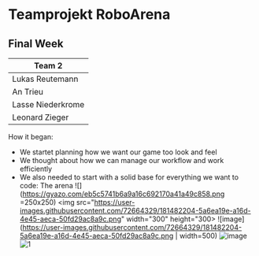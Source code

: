 # Teamprojekt RoboArena
## Final Week

| Team 2 |
| ----------------- |
| Lukas Reutemann   | 
| An Trieu          | 
| Lasse Niederkrome |
| Leonard Zieger    |

How it began:
  - We startet planning how we want our game too look and feel
  - We thought about how we can manage our workflow and work efficiently
  - We also needed to start with a solid base for everything we want to code: The arena
  ![](https://gyazo.com/eb5c5741b6a9a16c692170a41a49c858.png =250x250)
  <img src="https://user-images.githubusercontent.com/72664329/181482204-5a6ea19e-a16d-4e45-aeca-50fd29ac8a9c.png" width="300" height="300>
  ![image](https://user-images.githubusercontent.com/72664329/181482204-5a6ea19e-a16d-4e45-aeca-50fd29ac8a9c.png | width=500)
  ![image](https://user-images.githubusercontent.com/72664329/181482252-07d7fcf4-9f6c-44cc-a0e5-12ec4e9c491f.png)
  ![1](https://user-images.githubusercontent.com/72664329/181482500-387cd313-58d2-48cb-85be-eeaaa1528ddf.gif)

